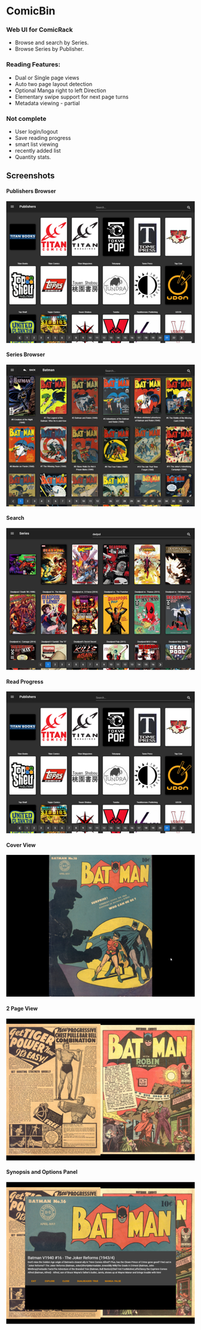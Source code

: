 ComicBin
=============

### Web UI for ComicRack

- Browse and search by Series.
- Browse Series by Publisher.

### Reading Features:

- Dual or Single page views
- Auto two page layout detection
- Optional Manga right to left Direction
- Elementary swipe support for next page turns
- Metadata viewing - partial

### Not complete

- User login/logout
- Save reading progress
- smart list viewing
- recently added list
- Quantity stats.





## Screenshots

#### Publishers Browser
![Publishers Browser](https://raw.githubusercontent.com/Timmy-B/ComicBin/master/examples/publishers.png)
#### Series Browser
![Series Browser](https://raw.githubusercontent.com/Timmy-B/ComicBin/master/examples/series.png)
#### Search
![Search](https://raw.githubusercontent.com/Timmy-B/ComicBin/master/examples/search.png)
#### Read Progress
![Read Progress](https://raw.githubusercontent.com/Timmy-B/ComicBin/master/examples/publishers.png)
#### Cover View
![Cover View](https://raw.githubusercontent.com/Timmy-B/ComicBin/master/examples/cover.png)
#### 2 Page View
![2 Page View](https://raw.githubusercontent.com/Timmy-B/ComicBin/master/examples/2page.jpg)
#### Synopsis and Options Panel
![2 Page View](https://raw.githubusercontent.com/Timmy-B/ComicBin/master/examples/infopanel.png)
